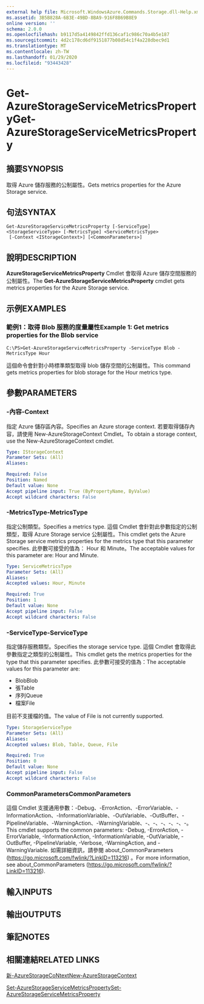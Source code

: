 ```yaml
---
external help file: Microsoft.WindowsAzure.Commands.Storage.dll-Help.xml
ms.assetid: 3B5B828A-6B3E-49BD-8BA9-916F8B69B8E9
online version: ''
schema: 2.0.0
ms.openlocfilehash: b9117d5a4149842ffd136caf1c986c70a4b5e187
ms.sourcegitcommit: 4d2c178cd6df9151877b08d54c1f4a228dbec9d1
ms.translationtype: MT
ms.contentlocale: zh-TW
ms.lasthandoff: 01/29/2020
ms.locfileid: "93443428"
---
```

# <span data-ttu-id="23e96-101">Get-AzureStorageServiceMetricsProperty</span><span class="sxs-lookup"><span data-stu-id="23e96-101">Get-AzureStorageServiceMetricsProperty</span></span>

## <span data-ttu-id="23e96-102">摘要</span><span class="sxs-lookup"><span data-stu-id="23e96-102">SYNOPSIS</span></span>
<span data-ttu-id="23e96-103">取得 Azure 儲存服務的公制屬性。</span><span class="sxs-lookup"><span data-stu-id="23e96-103">Gets metrics properties for the Azure Storage service.</span></span>

## <span data-ttu-id="23e96-104">句法</span><span class="sxs-lookup"><span data-stu-id="23e96-104">SYNTAX</span></span>

```
Get-AzureStorageServiceMetricsProperty [-ServiceType] <StorageServiceType> [-MetricsType] <ServiceMetricsType>
 [-Context <IStorageContext>] [<CommonParameters>]
```

## <span data-ttu-id="23e96-105">說明</span><span class="sxs-lookup"><span data-stu-id="23e96-105">DESCRIPTION</span></span>
<span data-ttu-id="23e96-106">**AzureStorageServiceMetricsProperty** Cmdlet 會取得 Azure 儲存空間服務的公制屬性。</span><span class="sxs-lookup"><span data-stu-id="23e96-106">The **Get-AzureStorageServiceMetricsProperty** cmdlet gets metrics properties for the Azure Storage service.</span></span>

## <span data-ttu-id="23e96-107">示例</span><span class="sxs-lookup"><span data-stu-id="23e96-107">EXAMPLES</span></span>

### <span data-ttu-id="23e96-108">範例1：取得 Blob 服務的度量屬性</span><span class="sxs-lookup"><span data-stu-id="23e96-108">Example 1: Get metrics properties for the Blob service</span></span>
```
C:\PS>Get-AzureStorageServiceMetricsProperty -ServiceType Blob -MetricsType Hour
```

<span data-ttu-id="23e96-109">這個命令會針對小時標準類型取得 blob 儲存空間的公制屬性。</span><span class="sxs-lookup"><span data-stu-id="23e96-109">This command gets metrics properties for blob storage for the Hour metrics type.</span></span>

## <span data-ttu-id="23e96-110">參數</span><span class="sxs-lookup"><span data-stu-id="23e96-110">PARAMETERS</span></span>

### <span data-ttu-id="23e96-111">-內容</span><span class="sxs-lookup"><span data-stu-id="23e96-111">-Context</span></span>
<span data-ttu-id="23e96-112">指定 Azure 儲存區內容。</span><span class="sxs-lookup"><span data-stu-id="23e96-112">Specifies an Azure storage context.</span></span>
<span data-ttu-id="23e96-113">若要取得儲存內容，請使用 New-AzureStorageContext Cmdlet。</span><span class="sxs-lookup"><span data-stu-id="23e96-113">To obtain a storage context, use the New-AzureStorageContext cmdlet.</span></span>

```yaml
Type: IStorageContext
Parameter Sets: (All)
Aliases: 

Required: False
Position: Named
Default value: None
Accept pipeline input: True (ByPropertyName, ByValue)
Accept wildcard characters: False
```

### <span data-ttu-id="23e96-114">-MetricsType</span><span class="sxs-lookup"><span data-stu-id="23e96-114">-MetricsType</span></span>
<span data-ttu-id="23e96-115">指定公制類型。</span><span class="sxs-lookup"><span data-stu-id="23e96-115">Specifies a metrics type.</span></span>
<span data-ttu-id="23e96-116">這個 Cmdlet 會針對此參數指定的公制類型，取得 Azure Storage service 公制屬性。</span><span class="sxs-lookup"><span data-stu-id="23e96-116">This cmdlet gets the Azure Storage service metrics properties for the metrics type that this parameter specifies.</span></span>
<span data-ttu-id="23e96-117">此參數可接受的值為： Hour 和 Minute。</span><span class="sxs-lookup"><span data-stu-id="23e96-117">The acceptable values for this parameter are: Hour and Minute.</span></span>

```yaml
Type: ServiceMetricsType
Parameter Sets: (All)
Aliases: 
Accepted values: Hour, Minute

Required: True
Position: 1
Default value: None
Accept pipeline input: False
Accept wildcard characters: False
```

### <span data-ttu-id="23e96-118">-ServiceType</span><span class="sxs-lookup"><span data-stu-id="23e96-118">-ServiceType</span></span>
<span data-ttu-id="23e96-119">指定儲存服務類型。</span><span class="sxs-lookup"><span data-stu-id="23e96-119">Specifies the storage service type.</span></span>
<span data-ttu-id="23e96-120">這個 Cmdlet 會取得此參數指定之類型的公制屬性。</span><span class="sxs-lookup"><span data-stu-id="23e96-120">This cmdlet gets the metrics properties for the type that this parameter specifies.</span></span>
<span data-ttu-id="23e96-121">此參數可接受的值為：</span><span class="sxs-lookup"><span data-stu-id="23e96-121">The acceptable values for this parameter are:</span></span>

- <span data-ttu-id="23e96-122">Blob</span><span class="sxs-lookup"><span data-stu-id="23e96-122">Blob</span></span> 
- <span data-ttu-id="23e96-123">張</span><span class="sxs-lookup"><span data-stu-id="23e96-123">Table</span></span>
- <span data-ttu-id="23e96-124">序列</span><span class="sxs-lookup"><span data-stu-id="23e96-124">Queue</span></span>
- <span data-ttu-id="23e96-125">檔案</span><span class="sxs-lookup"><span data-stu-id="23e96-125">File</span></span> 

<span data-ttu-id="23e96-126">目前不支援檔的值。</span><span class="sxs-lookup"><span data-stu-id="23e96-126">The value of File is not currently supported.</span></span>

```yaml
Type: StorageServiceType
Parameter Sets: (All)
Aliases: 
Accepted values: Blob, Table, Queue, File

Required: True
Position: 0
Default value: None
Accept pipeline input: False
Accept wildcard characters: False
```

### <span data-ttu-id="23e96-127">CommonParameters</span><span class="sxs-lookup"><span data-stu-id="23e96-127">CommonParameters</span></span>
<span data-ttu-id="23e96-128">這個 Cmdlet 支援通用參數：-Debug、-ErrorAction、-ErrorVariable、-InformationAction、-InformationVariable、-OutVariable、-OutBuffer、-PipelineVariable、-WarningAction、-WarningVariable、-、-、-、-、-、-。</span><span class="sxs-lookup"><span data-stu-id="23e96-128">This cmdlet supports the common parameters: -Debug, -ErrorAction, -ErrorVariable, -InformationAction, -InformationVariable, -OutVariable, -OutBuffer, -PipelineVariable, -Verbose, -WarningAction, and -WarningVariable.</span></span> <span data-ttu-id="23e96-129">如需詳細資訊，請參閱 about_CommonParameters (https://go.microsoft.com/fwlink/?LinkID=113216) 。</span><span class="sxs-lookup"><span data-stu-id="23e96-129">For more information, see about_CommonParameters (https://go.microsoft.com/fwlink/?LinkID=113216).</span></span>

## <span data-ttu-id="23e96-130">輸入</span><span class="sxs-lookup"><span data-stu-id="23e96-130">INPUTS</span></span>

## <span data-ttu-id="23e96-131">輸出</span><span class="sxs-lookup"><span data-stu-id="23e96-131">OUTPUTS</span></span>

## <span data-ttu-id="23e96-132">筆記</span><span class="sxs-lookup"><span data-stu-id="23e96-132">NOTES</span></span>

## <span data-ttu-id="23e96-133">相關連結</span><span class="sxs-lookup"><span data-stu-id="23e96-133">RELATED LINKS</span></span>

[<span data-ttu-id="23e96-134">新-AzureStorageCoNtext</span><span class="sxs-lookup"><span data-stu-id="23e96-134">New-AzureStorageContext</span></span>](./New-AzureStorageContext.md)

[<span data-ttu-id="23e96-135">Set-AzureStorageServiceMetricsProperty</span><span class="sxs-lookup"><span data-stu-id="23e96-135">Set-AzureStorageServiceMetricsProperty</span></span>](./Set-AzureStorageServiceMetricsProperty.md)


